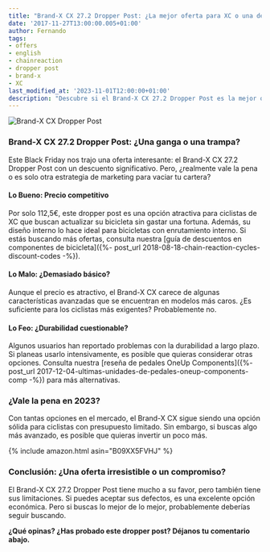 ```yaml
---
title: "Brand-X CX 27.2 Dropper Post: ¿La mejor oferta para XC o una decepción?"
date: '2017-11-27T13:00:00.005+01:00'
author: Fernando
tags:
- offers
- english
- chainreaction
- dropper post
- brand-x
- XC
last_modified_at: '2023-11-01T12:00:00+01:00'
description: "Descubre si el Brand-X CX 27.2 Dropper Post es la mejor opción para tu bicicleta XC. ¿Vale la pena o es solo otra oferta más?"
---
```


![Brand-X CX Dropper Post](https://2.bp.blogspot.com/-hbpMIljHk2c/Whv7-Iv9liI/AAAAAAAABAw/4v7rYNsfDTUdLukxien-KrJNcOPvBdPUQCLcBGAs/s320/cxdropper.jpg)

### Brand-X CX 27.2 Dropper Post: ¿Una ganga o una trampa?

Este Black Friday nos trajo una oferta interesante: el Brand-X CX 27.2 Dropper Post con un descuento significativo. Pero, ¿realmente vale la pena o es solo otra estrategia de marketing para vaciar tu cartera?

#### Lo Bueno: Precio competitivo

Por solo 112,5€, este dropper post es una opción atractiva para ciclistas de XC que buscan actualizar su bicicleta sin gastar una fortuna. Además, su diseño interno lo hace ideal para bicicletas con enrutamiento interno. Si estás buscando más ofertas, consulta nuestra [guía de descuentos en componentes de bicicleta]({%- post_url 2018-08-18-chain-reaction-cycles-discount-codes -%}).

#### Lo Malo: ¿Demasiado básico?

Aunque el precio es atractivo, el Brand-X CX carece de algunas características avanzadas que se encuentran en modelos más caros. ¿Es suficiente para los ciclistas más exigentes? Probablemente no.

#### Lo Feo: ¿Durabilidad cuestionable?

Algunos usuarios han reportado problemas con la durabilidad a largo plazo. Si planeas usarlo intensivamente, es posible que quieras considerar otras opciones. Consulta nuestra [reseña de pedales OneUp Components]({%- post_url 2017-12-04-ultimas-unidades-de-pedales-oneup-components-comp -%}) para más alternativas.

### ¿Vale la pena en 2023?

Con tantas opciones en el mercado, el Brand-X CX sigue siendo una opción sólida para ciclistas con presupuesto limitado. Sin embargo, si buscas algo más avanzado, es posible que quieras invertir un poco más.

{% include amazon.html asin="B09XX5FVHJ" %}

### Conclusión: ¿Una oferta irresistible o un compromiso?

El Brand-X CX 27.2 Dropper Post tiene mucho a su favor, pero también tiene sus limitaciones. Si puedes aceptar sus defectos, es una excelente opción económica. Pero si buscas lo mejor de lo mejor, probablemente deberías seguir buscando.

**¿Qué opinas? ¿Has probado este dropper post? Déjanos tu comentario abajo.**
